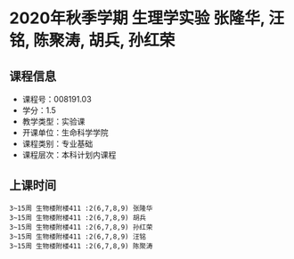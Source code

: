 # 2020年秋季学期 生理学实验 张隆华, 汪铭, 陈聚涛, 胡兵, 孙红荣






## 课程信息

- 课程号：008191.03
- 学分：1.5
- 教学类型：实验课
- 开课单位：生命科学学院
- 课程类别：专业基础
- 课程层次：本科计划内课程

## 上课时间

```
3~15周 生物楼附楼411 :2(6,7,8,9) 张隆华
3~15周 生物楼附楼411 :2(6,7,8,9) 胡兵
3~15周 生物楼附楼411 :2(6,7,8,9) 孙红荣
3~15周 生物楼附楼411 :2(6,7,8,9) 汪铭
3~15周 生物楼附楼411 :2(6,7,8,9) 陈聚涛
```

